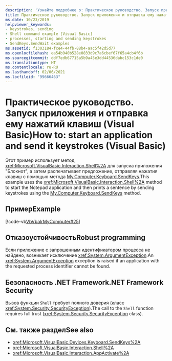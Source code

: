 ```yaml
---
description: 'Узнайте подробнее о: Практическое руководство. Запуск приложения и отправка ему нажатий клавиш (Visual Basic)'
title: Практическое руководство. Запуск приложения и отправка ему нажатий клавиш (Visual Basic)
ms.date: 10/23/2019
helpviewer_keywords:
- keystrokes, sending
- Shell command example [Visual Basic]
- processes, starting and sending keystrokes
- SendKeys.SendWait examples
ms.assetid: f1303184-fce4-44fb-88b4-aac5f42d5d77
ms.openlocfilehash: ea54b940b528e0833d9c7a6cbef67f65a4cb4f6b
ms.sourcegitcommit: ddf7edb67715a5b9a45e3dd44536dabc153c1de0
ms.translationtype: HT
ms.contentlocale: ru-RU
ms.lasthandoff: 02/06/2021
ms.locfileid: "99666463"
---
```

# <a name="how-to-start-an-application-and-send-it-keystrokes-visual-basic"></a><span data-ttu-id="7cdc0-103">Практическое руководство. Запуск приложения и отправка ему нажатий клавиш (Visual Basic)</span><span class="sxs-lookup"><span data-stu-id="7cdc0-103">How to: start an application and send it keystrokes (Visual Basic)</span></span>

<span data-ttu-id="7cdc0-104">Этот пример использует метод <xref:Microsoft.VisualBasic.Interaction.Shell%2A> для запуска приложения "Блокнот", а затем распечатывает предложение, отправляя нажатия клавиш с помощью метода [My.Computer.Keyboard.SendKeys](xref:Microsoft.VisualBasic.Devices.Keyboard.SendKeys%2A).</span><span class="sxs-lookup"><span data-stu-id="7cdc0-104">This example uses the <xref:Microsoft.VisualBasic.Interaction.Shell%2A> method to start the Notepad application and then prints a sentence by sending keystrokes using the [My.Computer.Keyboard.SendKeys](xref:Microsoft.VisualBasic.Devices.Keyboard.SendKeys%2A) method.</span></span>

## <a name="example"></a><span data-ttu-id="7cdc0-105">Пример</span><span class="sxs-lookup"><span data-stu-id="7cdc0-105">Example</span></span>

[!code-vb[VbVbalrMyComputer#25](~/samples/snippets/visualbasic/VS_Snippets_VBCSharp/VbVbalrMyComputer/VB/Class2.vb#25)]

## <a name="robust-programming"></a><span data-ttu-id="7cdc0-106">Отказоустойчивость</span><span class="sxs-lookup"><span data-stu-id="7cdc0-106">Robust programming</span></span>

<span data-ttu-id="7cdc0-107">Если приложение с запрошенным идентификатором процесса не найдено, возникает исключение <xref:System.ArgumentException>.</span><span class="sxs-lookup"><span data-stu-id="7cdc0-107">An <xref:System.ArgumentException> exception is raised if an application with the requested process identifier cannot be found.</span></span>  
  
## <a name="net-framework-security"></a><span data-ttu-id="7cdc0-108">Безопасность .NET Framework</span><span class="sxs-lookup"><span data-stu-id="7cdc0-108">.NET Framework Security</span></span>

<span data-ttu-id="7cdc0-109">Вызов функции `Shell` требует полного доверия (класс <xref:System.Security.SecurityException>).</span><span class="sxs-lookup"><span data-stu-id="7cdc0-109">The call to the `Shell` function requires full trust (<xref:System.Security.SecurityException> class).</span></span>

## <a name="see-also"></a><span data-ttu-id="7cdc0-110">См. также раздел</span><span class="sxs-lookup"><span data-stu-id="7cdc0-110">See also</span></span>

- <xref:Microsoft.VisualBasic.Devices.Keyboard.SendKeys%2A>
- <xref:Microsoft.VisualBasic.Interaction.Shell%2A>
- <xref:Microsoft.VisualBasic.Interaction.AppActivate%2A>
